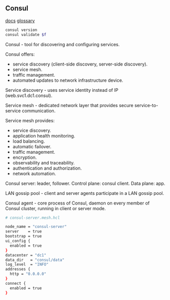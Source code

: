Consul
-

[docs](https://developer.hashicorp.com/consul/docs)
[glossary](https://developer.hashicorp.com/consul/docs/install/glossary)

````sh
consul version
consul validate $f
````

Consul - tool for discovering and configuring services.

Consul offers:
* service discovery (client-side discovery, server-side discovery).
* service mesh.
* traffic management.
* automated updates to network infrastructure device.

Service discovery - uses service identity instead of IP (web.svc1.dc1.consul).

Service mesh - dedicated network layer that provides secure service-to-service communication.

Service mesh provides:
* service discovery.
* application health monitoring.
* load balancing.
* automatic failover.
* traffic management.
* encryption.
* observability and traceability.
* authentication and authorization.
* network automation.

Consul server: leader, follower.
Control plane: consul client.
Data plane: app.

LAN gossip pool - client and server agents participate in a LAN gossip pool.

Consul agent - core process of Consul, daemon on every member of Consul cluster,
running in client or server mode.

````sh
# consul-server.mesh.hcl

node_name = "consul-server"
server    = true
bootstrap = true
ui_config {
  enabled = true
}
datacenter = "dc1"
data_dir   = "consul/data"
log_level  = "INFO"
addresses {
  http = "0.0.0.0"
}
connect {
  enabled = true
}
````
